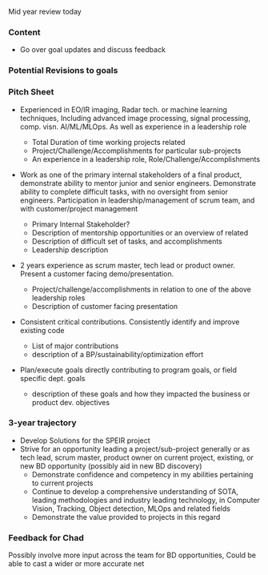 Mid year review today

### Content
- Go over goal updates and discuss feedback

### Potential Revisions to goals


### Pitch Sheet
- Experienced in EO/IR imaging, Radar tech. or machine learning techniques, Including advanced image processing, signal processing, comp. visn. AI/ML/MLOps. As well as experience in a leadership role
	- Total Duration of time working projects related
	- Project/Challenge/Accomplishments for particular sub-projects
	- An experience in a leadership role, Role/Challenge/Accomplishments

- Work as one of the primary internal stakeholders of a final product, demonstrate ability to mentor junior and senior engineers. Demonstrate ability to complete difficult tasks, with no oversight from senior engineers. Participation in leadership/management of scrum team, and with customer/project management
	- Primary Internal Stakeholder?
	- Description of mentorship opportunities or an overview of related
	- Description of difficult set of tasks, and accomplishments
	- Leadership description

- 2 years experience as scrum master, tech lead or product owner. Present a customer facing demo/presentation. 
	- Project/challenge/accomplishments in relation to one of the above leadership roles
	- Description of customer facing presentation

- Consistent critical contributions. Consistently identify and improve existing code
	- List of major contributions
	- description of a BP/sustainability/optimization effort

- Plan/execute goals directly contributing to program goals, or field specific dept. goals
	- description of these goals and how they impacted the business or product dev. objectives


### 3-year trajectory

- Develop Solutions for the SPEIR project
- Strive for an opportunity leading a project/sub-project generally or as tech lead, scrum master, product owner on current project, existing, or new BD opportunity (possibly aid in new BD discovery)
	- Demonstrate confidence and competency in my abilities pertaining to current projects
	- Continue to develop a comprehensive understanding of SOTA, leading methodologies and industry leading technology, in Computer Vision, Tracking, Object detection, MLOps and related fields
	- Demonstrate the value provided to projects in this regard


### Feedback for Chad

Possibly involve more input across the team for BD opportunities, Could be able to cast a wider or more accurate net

